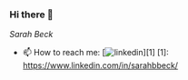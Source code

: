 ### Hi there 👋

*Sarah Beck*

- 📫 How to reach me: [![linkedin](https://github.com/shikhar1020jais1/Git-Social/blob/master/Icons/LinkedIn1.png (LinkedIn))][1]
[1]: https://www.linkedin.com/in/sarahbbeck/ 




<!--

- 🔭 I’m currently working on posts like this: 

<a target="_blank" href="https://github-readme-medium-recent-article.vercel.app/medium/@khuyentran1476/0"><img src="https://github-readme-medium-recent-article.vercel.app/medium/@khuyentran1476/0" alt="Recent Article 0">


**sbarbeck/sbarbeck** is a ✨ _special_ ✨ repository because its `README.md` (this file) appears on your GitHub profile.

Here are some ideas to get you started:

- 🔭 I’m currently working on ...
- 🌱 I’m currently learning ...
- 👯 I’m looking to collaborate on ...
- 🤔 I’m looking for help with ...
- 💬 Ask me about ...
- 📫 How to reach me: ...
- 😄 Pronouns: ...
- ⚡ Fun fact: ...
-->
